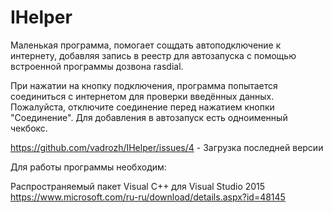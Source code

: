 # IHelper
Маленькая программа, помогает сощдать автоподключение к интернету, добавляя запись в реестр для автозапуска с помощью встроенной программы дозвона rasdial.

При нажатии на кнопку подключения, программа попытается соединиться с интернетом для проверки введённых данных. Пожалуйста, отключите соединение перед нажатием кнопки "Соединение". Для добавления в автозапуск есть одноименный чекбокс.

https://github.com/vadrozh/IHelper/issues/4 - Загрузка последней версии



Для работы программы необходим:

Распространяемый пакет Visual C++ для Visual Studio 2015 
https://www.microsoft.com/ru-ru/download/details.aspx?id=48145
